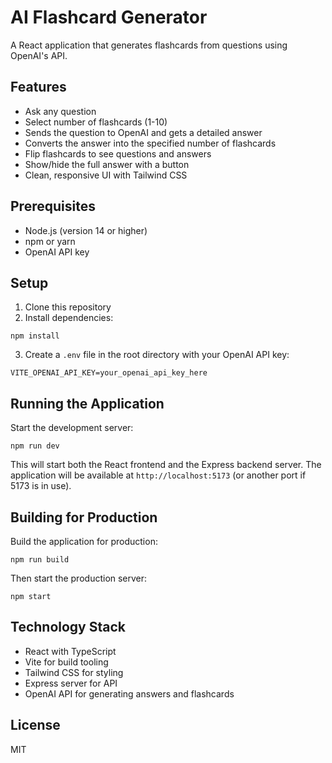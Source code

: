 # AI Flashcard Generator

A React application that generates flashcards from questions using OpenAI's API.

## Features

- Ask any question
- Select number of flashcards (1-10)
- Sends the question to OpenAI and gets a detailed answer
- Converts the answer into the specified number of flashcards
- Flip flashcards to see questions and answers
- Show/hide the full answer with a button
- Clean, responsive UI with Tailwind CSS

## Prerequisites

- Node.js (version 14 or higher)
- npm or yarn
- OpenAI API key

## Setup

1. Clone this repository
2. Install dependencies:
```
npm install
```
3. Create a `.env` file in the root directory with your OpenAI API key:
```
VITE_OPENAI_API_KEY=your_openai_api_key_here
```

## Running the Application

Start the development server:
```
npm run dev
```

This will start both the React frontend and the Express backend server. The application will be available at `http://localhost:5173` (or another port if 5173 is in use).

## Building for Production

Build the application for production:
```
npm run build
```

Then start the production server:
```
npm start
```

## Technology Stack

- React with TypeScript
- Vite for build tooling
- Tailwind CSS for styling
- Express server for API
- OpenAI API for generating answers and flashcards

## License

MIT
